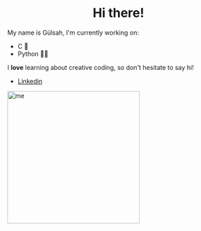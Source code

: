 <h1 align= "center"> Hi there!</h1>

My name is Gülsah, I'm currently working on:

- C 🦦
- Python 👩‍💻

I **love** learning about creative coding, so don't hesitate to say hi!

- [Linkedin](https://www.linkedin.com/in/zahide-gulsah-durmaz/)

<img width="300" src="me.gif" alt="me" />
